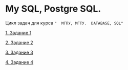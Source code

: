 # My SQL, Postgre SQL.

Цикл задач для курса `"  МГПУ, МГТУ.  DATABASE, SQL"`

[1. Задание 1](TASKS/Task1.md)

[2. Задание 2](TASKS/Task2.md)

[3. Задание 3](TASKS/Task3.md)

[4. Задание 4](TASKS/Task4.md)
